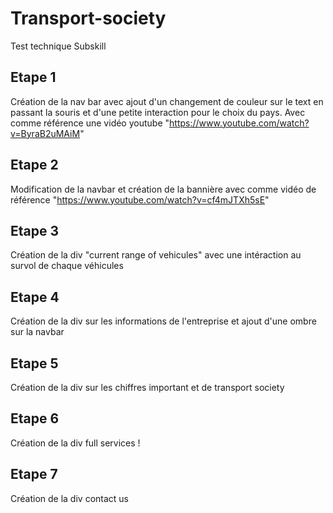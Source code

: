 # Transport-society

Test technique Subskill

## Etape 1

Création de la nav bar avec ajout d'un changement de couleur sur le text en passant la souris et d'une petite interaction pour le choix du pays. Avec comme référence une vidéo youtube "https://www.youtube.com/watch?v=ByraB2uMAiM"

## Etape 2

Modification de la navbar et création de la bannière avec comme vidéo de référence "https://www.youtube.com/watch?v=cf4mJTXh5sE"

## Etape 3

Création de la div "current range of vehicules" avec une intéraction au survol de chaque véhicules

## Etape 4

Création de la div sur les informations de l'entreprise et ajout d'une ombre sur la navbar

## Etape 5

Création de la div sur les chiffres important et de transport society

## Etape 6

Création de la div full services !

## Etape 7

Création de la div contact us
